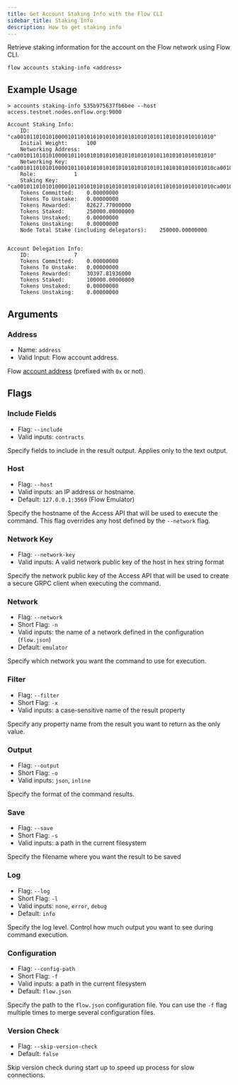 ```yaml
---
title: Get Account Staking Info with the Flow CLI
sidebar_title: Staking Info
description: How to get staking info
---
```


Retrieve staking information for the account on the Flow network using Flow CLI.

```shell
flow accounts staking-info <address>
```

## Example Usage

```shell
> accounts staking-info 535b975637fb6bee --host access.testnet.nodes.onflow.org:9000

Account Staking Info:
    ID: 			 "ca00101101010100001011010101010101010101010101011010101010101010"
    Initial Weight: 	 100
    Networking Address: 	 "ca00101101010100001011010101010101010101010101011010101010101010"
    Networking Key: 	 "ca00101101010100001011010101010101010101010101011010101010101010ca00101101010100001011010101010101010101010101011010101010101010"
    Role: 			 1
    Staking Key: 		 "ca00101101010100001011010101010101010101010101011010101010101010ca00101101010100001011010101010101010101010101011010101010101010ca00101101010100001011010101010101010101010101011010101010101010"
    Tokens Committed: 	 0.00000000
    Tokens To Unstake: 	 0.00000000
    Tokens Rewarded: 	 82627.77000000
    Tokens Staked: 		 250000.00000000
    Tokens Unstaked: 	 0.00000000
    Tokens Unstaking: 	 0.00000000
    Node Total Stake (including delegators):    250000.00000000


Account Delegation Info:
    ID: 			 7
    Tokens Committed: 	 0.00000000
    Tokens To Unstake: 	 0.00000000
    Tokens Rewarded: 	 30397.81936000
    Tokens Staked: 		 100000.00000000
    Tokens Unstaked: 	 0.00000000
    Tokens Unstaking: 	 0.00000000

```

## Arguments

### Address

- Name: `address`
- Valid Input: Flow account address.

Flow [account address](https://docs.onflow.org/concepts/accounts-and-keys/) (prefixed with `0x` or not).

## Flags

### Include Fields

- Flag: `--include`
- Valid inputs: `contracts`

Specify fields to include in the result output. Applies only to the text output.


### Host

- Flag: `--host`
- Valid inputs: an IP address or hostname.
- Default: `127.0.0.1:3569` (Flow Emulator)

Specify the hostname of the Access API that will be
used to execute the command. This flag overrides
any host defined by the `--network` flag.

### Network Key

- Flag: `--network-key`
- Valid inputs: A valid network public key of the host in hex string format

Specify the network public key of the Access API that will be
used to create a secure GRPC client when executing the command.

### Network

- Flag: `--network`
- Short Flag: `-n`
- Valid inputs: the name of a network defined in the configuration (`flow.json`)
- Default: `emulator`

Specify which network you want the command to use for execution.

### Filter

- Flag: `--filter`
- Short Flag: `-x`
- Valid inputs: a case-sensitive name of the result property

Specify any property name from the result you want to return as the only value.

### Output

- Flag: `--output`
- Short Flag: `-o`
- Valid inputs: `json`, `inline`

Specify the format of the command results.

### Save

- Flag: `--save`
- Short Flag: `-s`
- Valid inputs: a path in the current filesystem

Specify the filename where you want the result to be saved

### Log

- Flag: `--log`
- Short Flag: `-l`
- Valid inputs: `none`, `error`, `debug`
- Default: `info`

Specify the log level. Control how much output you want to see during command execution.

### Configuration

- Flag: `--config-path`
- Short Flag: `-f`
- Valid inputs: a path in the current filesystem
- Default: `flow.json`

Specify the path to the `flow.json` configuration file.
You can use the `-f` flag multiple times to merge
several configuration files.

### Version Check

- Flag: `--skip-version-check`
- Default: `false`

Skip version check during start up to speed up process for slow connections.
